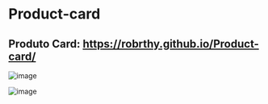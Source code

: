 # Product-card

## Produto Card: https://robrthy.github.io/Product-card/

![image](https://github.com/Robrthy/Product-card/assets/121112152/8e106762-f3c5-4f4a-af00-c6a1dc59a903)

![image](https://github.com/Robrthy/Product-card/assets/121112152/3792a29a-f958-4ecf-8b40-2d6d3b744fb2)

